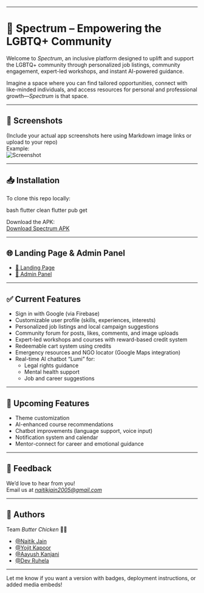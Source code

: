 
---

# 🌈 Spectrum – Empowering the LGBTQ+ Community

Welcome to *Spectrum*, an inclusive platform designed to uplift and support the LGBTQ+ community through personalized job listings, community engagement, expert-led workshops, and instant AI-powered guidance.

Imagine a space where you can find tailored opportunities, connect with like-minded individuals, and access resources for personal and professional growth—*Spectrum* is that space.

---

## 📸 Screenshots

(Include your actual app screenshots here using Markdown image links or upload to your repo)  
Example:  
![Screenshot](https://link-to-your-screenshot.png)

---

## 📥 Installation

To clone this repo locally:

bash
flutter clean
flutter pub get


Download the APK:  
[Download Spectrum APK](https://drive.google.com/your-apk-link-here)

---

## 🌐 Landing Page & Admin Panel

- [🔗 Landing Page](https://your-landing-page-link.vercel.app)
- [🔧 Admin Panel](https://your-admin-panel-link.vercel.app)

---

## ✅ Current Features

- Sign in with Google (via Firebase)
- Customizable user profile (skills, experiences, interests)
- Personalized job listings and local campaign suggestions
- Community forum for posts, likes, comments, and image uploads
- Expert-led workshops and courses with reward-based credit system
- Redeemable cart system using credits
- Emergency resources and NGO locator (Google Maps integration)
- Real-time AI chatbot “Lumi” for:
  - Legal rights guidance
  - Mental health support
  - Job and career suggestions

---

## 🚀 Upcoming Features

- Theme customization
- AI-enhanced course recommendations
- Chatbot improvements (language support, voice input)
- Notification system and calendar
- Mentor-connect for career and emotional guidance

---

## 🧠 Feedback

We’d love to hear from you!  
Email us at *naitikjain2005@gmail.com*

---

## 👥 Authors

Team *Butter Chicken* 🧈🐔  
- [@Naitik Jain](https://github.com/ParadoxNJ005)  
- [@Yojit Kapoor](https://github.com/your-profile)  
- [@Aayush Kanjani](https://github.com/your-profile)  
- [@Dev Ruhela](https://github.com/your-profile)

---

Let me know if you want a version with badges, deployment instructions, or added media embeds!

